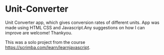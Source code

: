 # Unit-Converter
Unit Converter app, which gives conversion rates of different units.
App was made using HTML CSS and Javascript.Any suggestions on how I can improve are welcome! Thankyou.

This was a solo project from the course https://scrimba.com/learn/learnjavascript.
